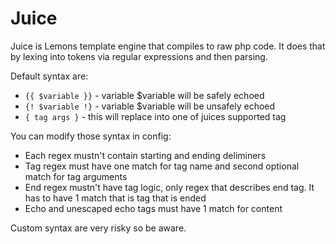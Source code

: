 # Juice

Juice is Lemons template engine that compiles to raw php code. It does that by lexing into tokens via regular expressions and then parsing.

Default syntax are:
- `{{ $variable }}` - variable $variable will be safely echoed
- `{! $variable !}` - variable $variable will be unsafely echoed
- `{ tag args }` - this will replace into one of juices supported tag

You can modify those syntax in config:

- Each regex mustn't contain starting and ending deliminers
- Tag regex must have one match for tag name and second optional match for tag arguments
- End regex mustn't have tag logic, only regex that describes end tag. It has to have 1 match that is tag that is ended
- Echo and unescaped echo tags must have 1 match for content

Custom syntax are very risky so be aware.
